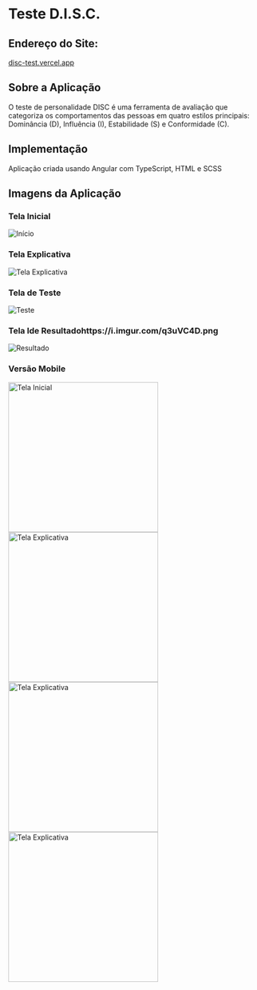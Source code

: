 # Teste D.I.S.C.

## Endereço do Site: 

[disc-test.vercel.app](https://disc-test.vercel.app/)

## Sobre a Aplicação

O teste de personalidade DISC é uma ferramenta de avaliação que categoriza os comportamentos das pessoas em quatro estilos principais: Dominância (D), Influência (I), Estabilidade (S) e Conformidade (C).

## Implementação

Aplicação criada usando Angular com TypeScript, HTML e SCSS

## Imagens da Aplicação

### Tela Inicial

![Início](https://i.imgur.com/dO136RA.png)

### Tela Explicativa
![Tela Explicativa](https://i.imgur.com/q3uVC4D.png)

### Tela de Teste
![Teste](https://i.imgur.com/P7t0pWM.png)

### Tela Ide Resultadohttps://i.imgur.com/q3uVC4D.png

![Resultado](https://i.imgur.com/6YMkxAv.png)

### Versão Mobile

<img src="https://i.imgur.com/6tSW9Ny.png" alt="Tela Inicial" width="300"> <img src="https://i.imgur.com/3EaI3Gc.png" alt="Tela Explicativa" width="300"> <img src="https://i.imgur.com/yRWBPbU.png" alt="Tela Explicativa" width="300"> <img src="https://i.imgur.com/DXUokc0.png" alt="Tela Explicativa" width="300">



